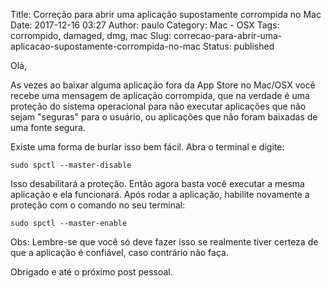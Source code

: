 Title: Correção para abrir uma aplicação supostamente corrompida no Mac
Date: 2017-12-16 03:27
Author: paulo
Category: Mac - OSX
Tags: corrompido, damaged, dmg, mac
Slug: correcao-para-abrir-uma-aplicacao-supostamente-corrompida-no-mac
Status: published

Olá,

As vezes ao baixar alguma aplicação fora da App Store no Mac/OSX você recebe uma mensagem de aplicação corrompida, que na verdade é uma proteção do sistema operacional para não executar aplicações que não sejam "seguras" para o usuário, ou aplicações que não foram baixadas de uma fonte segura.

Existe uma forma de burlar isso bem fácil. Abra o terminal e digite:

``` {.EnlighterJSRAW enlighter-language="shell"}
sudo spctl --master-disable
```

Isso desabilitará a proteção. Então agora basta você executar a mesma aplicação e ela funcionará. Após rodar a aplicação, habilite novamente a proteção com o comando no seu terminal:

``` {.EnlighterJSRAW enlighter-language="shell"}
sudo spctl --master-enable
```

Obs: Lembre-se que você só deve fazer isso se realmente tiver certeza de que a aplicação é confiável, caso contrário não faça.

Obrigado e até o próximo post pessoal.

 
